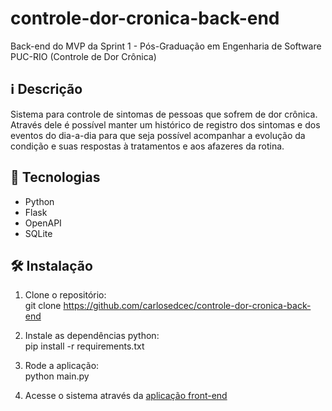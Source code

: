 # controle-dor-cronica-back-end
Back-end do MVP da Sprint 1 - Pós-Graduação em Engenharia de Software PUC-RIO (Controle de Dor Crônica)

## ℹ️ Descrição

Sistema para controle de sintomas de pessoas que sofrem de dor crônica. Através dele é possível manter um histórico de registro dos sintomas e dos eventos do dia-a-dia para que seja possível acompanhar a evolução da condição e suas respostas à tratamentos e aos afazeres da rotina.

## 🚀 Tecnologias

- Python
- Flask
- OpenAPI
- SQLite

## 🛠️ Instalação

1. Clone o repositório:<br>
git clone https://github.com/carlosedcec/controle-dor-cronica-back-end

2. Instale as dependências python:<br>
pip install -r requirements.txt

3. Rode a aplicação:<br>
python main.py

4. Acesse o sistema através da [aplicação front-end](https://github.com/carlosedcec/controle-dor-cronica-front-end)

